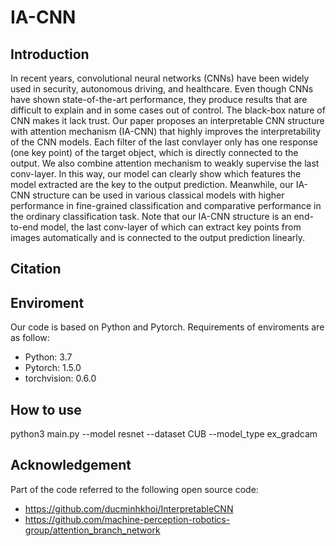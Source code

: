 # IA-CNN

## Introduction
In recent years, convolutional neural networks
(CNNs) have been widely used in security, autonomous driving,
and healthcare. Even though CNNs have shown state-of-the-art
performance, they produce results that are difficult to explain and
in some cases out of control. The black-box nature of CNN makes
it lack trust. Our paper proposes an interpretable CNN structure
with attention mechanism (IA-CNN) that highly improves the
interpretability of the CNN models. Each filter of the last convlayer
only has one response (one key point) of the target object,
which is directly connected to the output. We also combine
attention mechanism to weakly supervise the last conv-layer. In
this way, our model can clearly show which features the model
extracted are the key to the output prediction. Meanwhile, our
IA-CNN structure can be used in various classical models with
higher performance in fine-grained classification and comparative
performance in the ordinary classification task. Note that our
IA-CNN structure is an end-to-end model, the last conv-layer of
which can extract key points from images automatically and is
connected to the output prediction linearly.

## Citation

## Enviroment
Our code is based on Python and Pytorch. Requirements of enviroments are as follow:
* Python: 3.7
* Pytorch: 1.5.0
* torchvision: 0.6.0

## How to use
python3 main.py --model resnet --dataset CUB --model_type ex_gradcam

## Acknowledgement
Part of the code referred to the following open source code:
* https://github.com/ducminhkhoi/InterpretableCNN
* https://github.com/machine-perception-robotics-group/attention_branch_network

